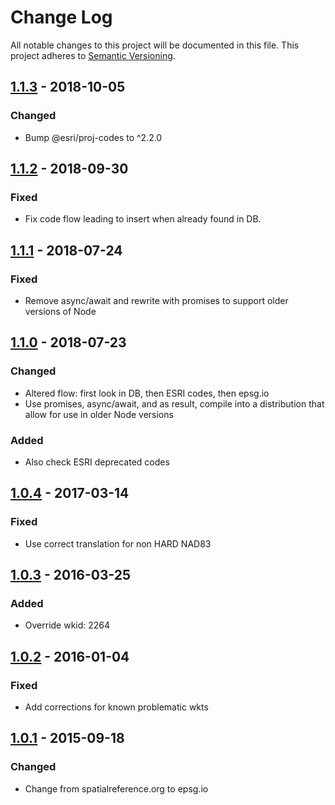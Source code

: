 # Change Log
All notable changes to this project will be documented in this file.
This project adheres to [Semantic Versioning](http://semver.org/).

## [1.1.3] - 2018-10-05
### Changed
* Bump @esri/proj-codes to ^2.2.0

## [1.1.2] - 2018-09-30
### Fixed
* Fix code flow leading to insert when already found in DB.

## [1.1.1] - 2018-07-24
### Fixed
* Remove async/await and rewrite with promises to support older versions of Node

## [1.1.0] - 2018-07-23
### Changed
* Altered flow: first look in DB, then ESRI codes, then epsg.io
* Use promises, async/await, and as result, compile into a distribution that allow for use in older Node versions

### Added
* Also check ESRI deprecated codes

## [1.0.4] - 2017-03-14
### Fixed
* Use correct translation for non HARD NAD83

## [1.0.3] - 2016-03-25
### Added
* Override wkid: 2264

## [1.0.2] - 2016-01-04
### Fixed
* Add corrections for known problematic wkts

## [1.0.1] - 2015-09-18
### Changed
* Change from spatialreference.org to epsg.io

[1.1.3]: https://github.com/koopjs/spatialreference/compare/v1.1.2...v1.1.3
[1.1.2]: https://github.com/koopjs/spatialreference/compare/v1.1.1...v1.1.2
[1.1.1]: https://github.com/koopjs/spatialreference/compare/v1.1.0...v1.1.1
[1.1.0]: https://github.com/koopjs/spatialreference/compare/v1.0.4...v1.1.0
[1.0.4]: https://github.com/koopjs/spatialreference/compare/v1.0.3...v1.0.4
[1.0.3]: https://github.com/koopjs/spatialreference/compare/v1.0.3...v1.0.2
[1.0.2]: https://github.com/koopjs/spatialreference/compare/v1.0.2...v1.0.1
[1.0.1]: https://github.com/koopjs/spatialreference/compare/v1.0.0...v1.0.1
